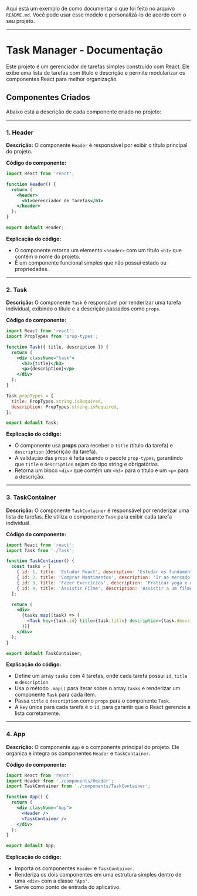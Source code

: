 Aqui está um exemplo de como documentar o que foi feito no arquivo `README.md`. Você pode usar esse modelo e personalizá-lo de acordo com o seu projeto.

---

# **Task Manager - Documentação**

Este projeto é um gerenciador de tarefas simples construído com React. Ele exibe uma lista de tarefas com título e descrição e permite modularizar os componentes React para melhor organização.

## **Componentes Criados**
Abaixo está a descrição de cada componente criado no projeto:

---

### **1. Header**
**Descrição:** O componente `Header` é responsável por exibir o título principal do projeto.

**Código do componente:**
```jsx
import React from 'react';

function Header() {
  return (
    <header>
      <h1>Gerenciador de Tarefas</h1>
    </header>
  );
}

export default Header;
```

**Explicação do código:**
- O componente retorna um elemento `<header>` com um título `<h1>` que contém o nome do projeto.
- É um componente funcional simples que não possui estado ou propriedades.

---

### **2. Task**
**Descrição:** O componente `Task` é responsável por renderizar uma tarefa individual, exibindo o título e a descrição passados como `props`.

**Código do componente:**
```jsx
import React from 'react';
import PropTypes from 'prop-types';

function Task({ title, description }) {
  return (
    <div className="task">
      <h3>{title}</h3>
      <p>{description}</p>
    </div>
  );
}

Task.propTypes = {
  title: PropTypes.string.isRequired,
  description: PropTypes.string.isRequired,
};

export default Task;
```

**Explicação do código:**
- O componente usa **props** para receber o `title` (título da tarefa) e `description` (descrição da tarefa).
- A validação das `props` é feita usando o pacote `prop-types`, garantindo que `title` e `description` sejam do tipo string e obrigatórios.
- Retorna um bloco `<div>` que contém um `<h3>` para o título e um `<p>` para a descrição.

---

### **3. TaskContainer**
**Descrição:** O componente `TaskContainer` é responsável por renderizar uma lista de tarefas. Ele utiliza o componente `Task` para exibir cada tarefa individual.

**Código do componente:**
```jsx
import React from 'react';
import Task from './Task';

function TaskContainer() {
  const tasks = [
    { id: 1, title: 'Estudar React', description: 'Estudar os fundamentos do React e criar um projeto simples.' },
    { id: 2, title: 'Comprar Mantimentos', description: 'Ir ao mercado para comprar frutas, vegetais e laticínios.' },
    { id: 3, title: 'Fazer Exercícios', description: 'Praticar yoga e uma corrida leve no parque.' },
    { id: 4, title: 'Assistir Filme', description: 'Assistir a um filme de comédia para relaxar.' },
  ];

  return (
    <div>
      {tasks.map((task) => (
        <Task key={task.id} title={task.title} description={task.description} />
      ))}
    </div>
  );
}

export default TaskContainer;
```

**Explicação do código:**
- Define um array `tasks` com 4 tarefas, onde cada tarefa possui `id`, `title` e `description`.
- Usa o método `.map()` para iterar sobre o array `tasks` e renderizar um componente `Task` para cada item.
- Passa `title` e `description` como `props` para o componente `Task`.
- A `key` única para cada tarefa é o `id`, para garantir que o React gerencie a lista corretamente.

---

### **4. App**
**Descrição:** O componente `App` é o componente principal do projeto. Ele organiza e integra os componentes `Header` e `TaskContainer`.

**Código do componente:**
```jsx
import React from 'react';
import Header from './components/Header';
import TaskContainer from './components/TaskContainer';

function App() {
  return (
    <div className="App">
      <Header />
      <TaskContainer />
    </div>
  );
}

export default App;
```

**Explicação do código:**
- Importa os componentes `Header` e `TaskContainer`.
- Renderiza os dois componentes em uma estrutura simples dentro de uma `<div>` com a classe `"App"`.
- Serve como ponto de entrada do aplicativo.
